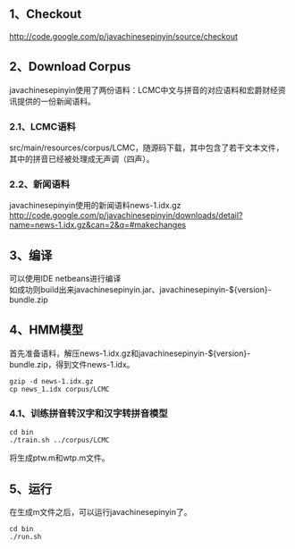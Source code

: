 ## 1、Checkout ##

http://code.google.com/p/javachinesepinyin/source/checkout

## 2、Download Corpus ##
javachinesepinyin使用了两份语料：LCMC中文与拼音的对应语料和宏爵财经资讯提供的一份新闻语料。
### 2.1、LCMC语料 ###
src/main/resources/corpus/LCMC，随源码下载，其中包含了若干文本文件，其中的拼音已经被处理成无声调（四声）。

### 2.2、新闻语料 ###
javachinesepinyin使用的新闻语料news-1.idx.gz<br />
http://code.google.com/p/javachinesepinyin/downloads/detail?name=news-1.idx.gz&can=2&q=#makechanges

## 3、编译 ##
可以使用IDE netbeans进行编译<br />
如成功则build出来javachinesepinyin.jar、javachinesepinyin-${version}-bundle.zip

## 4、HMM模型 ##
首先准备语料，解压news-1.idx.gz和javachinesepinyin-${version}-bundle.zip，得到文件news-1.idx。
```
gzip -d news-1.idx.gz
cp news_1.idx corpus/LCMC
```
### 4.1、训练拼音转汉字和汉字转拼音模型 ###
```
cd bin
./train.sh ../corpus/LCMC
```
将生成ptw.m和wtp.m文件。

## 5、运行 ##
在生成m文件之后，可以运行javachinesepinyin了。
```
cd bin
./run.sh
```
